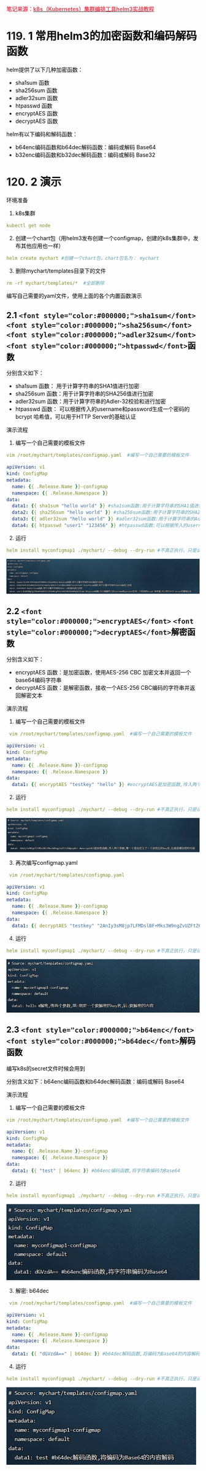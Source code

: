 **<font style="color:#E4495B;background-color:#FFFFFF;">笔记来源：</font>**[**<font style="color:#E4495B;background-color:#FFFFFF;">k8s（Kubernetes）集群编排工具helm3实战教程</font>**](https://www.bilibili.com/video/BV12D4y1Y7Z7/?spm_id_from=333.337.search-card.all.click&vd_source=e8046ccbdc793e09a75eb61fe8e84a30)

# 119. <font style="color:#000000;">1 常用helm3的加密函数和编码解码函数</font>
<font style="color:#000000;">helm提供了以下几种加密函数：</font>

+ <font style="color:#000000;">sha1sum 函数</font>
+ <font style="color:#000000;">sha256sum 函数</font>
+ <font style="color:#000000;">adler32sum 函数</font>
+ <font style="color:#000000;">htpasswd 函数</font>
+ <font style="color:#000000;">encryptAES 函数</font>
+ <font style="color:#000000;">decryptAES 函数</font>

<font style="color:#000000;"></font>

<font style="color:#000000;">helm有以下编码和解码函数：</font>

+ <font style="color:#000000;">b64enc编码函数和b64dec解码函数：编码或解码 Base64</font>
+ <font style="color:#000000;">b32enc编码函数和b32dec解码函数：编码或解码 Base32</font>

# 120. <font style="color:#000000;">2 演示</font>
<font style="color:#000000;">环境准备</font>

1. <font style="color:#000000;">k8s集群</font>

```yaml
kubectl get node
```

2. <font style="color:#000000;">创建一个chart包（用helm3发布创建一个configmap，创建的k8s集群中，发布其他应用也一样）</font>

```yaml
helm create mychart #创建一个chart包，chart包名为： mychart 
```

3. <font style="color:#000000;">删除mychart/templates目录下的文件</font>

```yaml
rm -rf mychart/templates/*  #全部删除
```

<font style="color:#000000;">编写自己需要的yaml文件，使用上面的各个内置函数演示</font>

## <font style="color:#000000;">2.1 </font>`<font style="color:#000000;">sha1sum</font>`<font style="color:#000000;"> </font>`<font style="color:#000000;">sha256sum</font>`<font style="color:#000000;"> </font>`<font style="color:#000000;">adler32sum</font>`<font style="color:#000000;"> </font>`<font style="color:#000000;">htpasswd</font>`<font style="color:#000000;">函数</font>
<font style="color:#000000;">分别含义如下：</font>

+ <font style="color:#000000;">sha1sum 函数： 用于计算字符串的SHA1值进行加密</font>
+ <font style="color:#000000;">sha256sum 函数：用于计算字符串的SHA256值进行加密</font>
+ <font style="color:#000000;">adler32sum 函数：用于计算字符串的Adler-32校验和进行加密</font>
+ <font style="color:#000000;">htpasswd 函数： 可以根据传入的username和password生成一个密码的bcrypt 哈希值，可以用于HTTP Server的基础认证</font>

<font style="color:#000000;">演示流程</font>

1. <font style="color:#000000;">编写一个自己需要的模板文件</font>

```yaml
vim /root/mychart/templates/configmap.yaml  #编写一个自己需要的模板文件
```

```yaml
apiVersion: v1
kind: ConfigMap
metadata:
  name: {{ .Release.Name }}-configmap
  namespace: {{ .Release.Namespace }}
data:
  data1: {{ sha1sum "hello world" }} #sha1sum函数:用于计算字符串的SHA1值进行加密
  data2: {{ sha256sum "hello world" }} #sha256sum函数:用于计算字符串的SHA256值进行加密
  data3: {{ adler32sum "hello world" }} #adler32sum函数:用于计算字符串的Adler-32校验和进行加密
  data4: {{ htpasswd "user1" "123456" }} #htpasswd函数:可以根据传入的username和password生成一个密码的bcrypt 哈希值,可以用于HTTP Server的基础认证
```

2. <font style="color:#000000;">运行</font>

```yaml
helm install myconfigmap1 ./mychart/ --debug --dry-run #不真正执行，只是试运行看是否能运行
```

![](images/80.png)

## <font style="color:#000000;">2.2 </font>`<font style="color:#000000;">encryptAES</font>`<font style="color:#000000;"> </font>`<font style="color:#000000;">decryptAES</font>`<font style="color:#000000;">解密函数</font>
<font style="color:#000000;">分别含义如下：</font>

+ <font style="color:#000000;">encryptAES 函数：是加密函数，使用AES-256 CBC 加密文本并返回一个base64编码字符串</font>
+ <font style="color:#000000;">decryptAES 函数：是解密函数，接收一个AES-256 CBC编码的字符串并返回解密文本</font>

<font style="color:#000000;">演示流程</font>

1. <font style="color:#000000;">编写一个自己需要的模板文件</font>

```yaml
 vim /root/mychart/templates/configmap.yaml  #编写一个自己需要的模板文件
```

```yaml
apiVersion: v1
kind: ConfigMap
metadata:
  name: {{ .Release.Name }}-configmap
  namespace: {{ .Release.Namespace }}
data:
  data1: {{ encryptAES "testkey" "hello" }} #encryptAES是加密函数,传入两个参数,第一个是自定义了一个加密后的key名,后面是要加密的内容
```

2. <font style="color:#000000;">运行</font>

```yaml
helm install myconfigmap1 ./mychart/ --debug --dry-run #不真正执行，只是试运行看是否能运行
```

![](images/81.png)

3. <font style="color:#000000;">再次编写configmap.yaml</font>

```yaml
 vim /root/mychart/templates/configmap.yaml
```

```yaml
apiVersion: v1
kind: ConfigMap
metadata:
  name: {{ .Release.Name }}-configmap
  namespace: {{ .Release.Namespace }}
data:
  data1: {{ decryptAES "testkey" "2AnIy3sM8jp7LFMDslBF+Mks3W9ngZvUZFtZ6Wpip8c=" }} #解密,传两个参数,前:指定一个要解密的key名,后:要解密的内容
```

4. <font style="color:#000000;">运行</font>

```yaml
helm install myconfigmap1 ./mychart/ --debug --dry-run #不真正执行，只是试运行看是否能运行
```

![](images/82.png)

## <font style="color:#000000;">2.3 </font>`<font style="color:#000000;">b64enc</font>`<font style="color:#000000;"> </font>`<font style="color:#000000;">b64dec</font>`<font style="color:#000000;">解码函数</font>
<font style="color:#000000;">编写k8s的secret文件时候会用到</font>

<font style="color:#000000;">分别含义如下：b64enc编码函数和b64dec解码函数：编码或解码 Base64</font>

<font style="color:#000000;">演示流程</font>

1. <font style="color:#000000;">编写一个自己需要的模板文件</font>

```yaml
vim /root/mychart/templates/configmap.yaml  #编写一个自己需要的模板文件
```

```yaml
apiVersion: v1
kind: ConfigMap
metadata:
  name: {{ .Release.Name }}-configmap
  namespace: {{ .Release.Namespace }}
data:
  data1: {{ "test" | b64enc }} #b64enc编码函数,将字符串编码为Base64
```

2. <font style="color:#000000;">运行</font>

```yaml
helm install myconfigmap1 ./mychart/ --debug --dry-run #不真正执行，只是试运行看是否能运行
```

![](images/83.png)

3. <font style="color:#000000;">解密: b64dec</font>

```yaml
 vim /root/mychart/templates/configmap.yaml  #编写一个自己需要的模板文件
```

```yaml
apiVersion: v1
kind: ConfigMap
metadata:
  name: {{ .Release.Name }}-configmap
  namespace: {{ .Release.Namespace }}
data:
  data1: {{ "dGVzdA==" | b64dec }} #b64dec解码函数,将编码为Base64的内容解码
```

4. <font style="color:#000000;">运行</font>

```yaml
helm install myconfigmap1 ./mychart/ --debug --dry-run #不真正执行，只是试运行看是否能运行
```

![](images/84.png)<font style="color:#000000;"></font>

